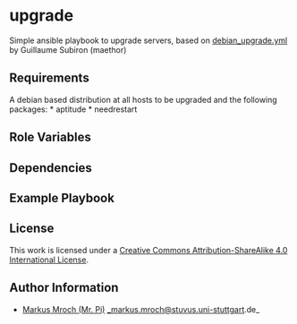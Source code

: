 # upgrade

Simple ansible playbook to upgrade servers, based on [debian_upgrade.yml](https://gist.github.com/maethor/380676f6b1cec8cc7439) by Guillaume Subiron (maethor)


## Requirements

A debian based distribution at all hosts to be upgraded and the following packages:
	* aptitude
	* needrestart

## Role Variables

## Dependencies

## Example Playbook

## License

This work is licensed under a [Creative Commons Attribution-ShareAlike 4.0 International License](http://creativecommons.org/licenses/by-sa/4.0/).


## Author Information

* [Markus Mroch (Mr. Pi)](https://github.com/Mr-Pi) _markus.mroch@stuvus.uni-stuttgart.de_
